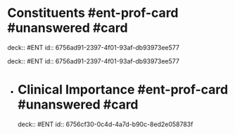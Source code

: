 # Constituents #ent-prof-card #unanswered #card

deck:: #ENT
id:: 6756ad91-2397-4f01-93af-db93973ee577

deck:: #ENT
id:: 6756ad91-2397-4f01-93af-db93973ee577

- # Clinical Importance #ent-prof-card #unanswered #card
  deck:: #ENT
  id:: 6756cf30-0c4d-4a7d-b90c-8ed2e058783f
